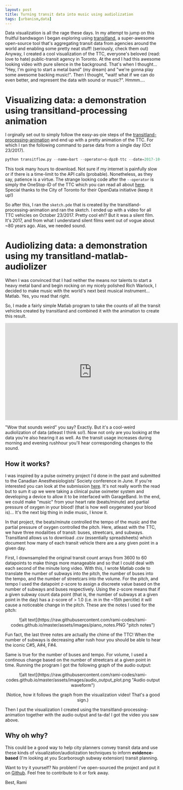 ```yaml
---
layout: post
title: Turning transit data into music using audiolization
tags: [urbanism,data]
---
```

Data visualization is all the rage these days. In my attempt to jump on this fruitful bandwagon I began exploring using [transitland](https://transit.land/), a super-awesome open-source tool that's aggregating transit data from agencies around the world and enabling some pretty neat stuff! (seriously, check them out) Anyway, I created a cool visualization of the TTC, everyone's beloved (read: love to hate) public-transit agency in Toronto. At the end I had this awesome looking video with pure silence in the background. That's when I thought... "Hey, I'm going to start a metal band" (my dream) and "we're gonna play some awesome backing music!". Then I thought, "wait! what if we can do even better, and represent the data with sound or music?". Hmmm....

# Visualizing data: a demonstration using transitland-processing animation


I orginally set out to simply follow the easy-as-pie steps of the [transitland-processing-animation](https://github.com/transitland/transitland-processing-animation) and end up with a pretty animation of the TTC. For which I ran the following command to parse data from a single day (Oct 23/2017).

```python
python transitflow.py --name=bart --operator=o-dpz8-ttc --date=2017-10-23
```

This took many hours to download. Not sure if my internet is painfully slow or if there is a time-limit to the API calls (probable). Nonetheless, as they say, patience is a virtue. The strange looking code after the `--operator` is simply the OneStop-ID of the TTC which you can read all about [here](https://transit.land/feed-registry/operators/o-dpz8-ttc). Special thanks to the City of Toronto for their OpenData initiative (keep it up!)

So after this, I ran the ```sketch.pde``` that is created by the transitland-processing-animation and ran the sketch. I ended up with a video for all TTC vehicles on October 23/2017. Pretty cool eh!? But it was a silent film. It's 2017, and from what I understand silent films went out of vogue about ~80 years ago. Alas, we needed sound.


# Audiolizing data: a demonstration using my transitland-matlab-audiolizer

When I was convinced that I had neither the means nor talents to start a heavy metal band and begin rocking on my nicely polished Rich Warlock, I decided to make music with the world's next best musical instrument... Matlab. Yes, you read that right.

So, I made a fairly simple Matlab program to take the counts of all the transit vehicles created by transitland and combined it with the animation to create this result.

<iframe width="560" height="315" src="https://www.youtube.com/embed/QAK1Z8-vb6g" frameborder="0" gesture="media" allowfullscreen></iframe>

"Wow that sounds weird" you say? Exactly. But it's a cool-weird audiolization of data (atleast I think so!). Now not only are you looking at the data you're also hearing it as well. As the transit usage increases during morning and evening rushhour you'll hear corresponding changes to the sound.

## How it works?

I was inspired by a pulse oximetry project I'd done in the past and submitted to the Canadian Anesthesiologists’ Society conference in June. If you're interested you can look at the submission [here](http://www.casconference.ca/cas-media/2017/posters/285352.pdf). It's not really worth the read but to sum it up we were taking a clinical pulse oximeter system and developing a device to allow it to be interfaced with GarageBand. In the end, we could make "music" from your heart rate (beats/minute) and partial pressure of oxygen in your blood! (that is how well oxygenated your blood is)... It's the next big thing in indie music, I know it.

In that project, the beats/minute controlled the tempo of the music and the partial pressure of oxygen controlled the pitch. Here, atleast with the TTC, we have three modalities of transit: buses, streetcars, and subways. Transitland allows us to download .csv (essentially spreadsheets) which document how many of each transit vehicle there are a any given point in a given day. 

First, I downsampled the original transit count arrays from 3600 to 60 datapoints to make things more manageable and so that I could deal with each second of the minute long video. With this, I wrote Matlab code to translate the number of subways into the pitch, the number of buses into the tempo, and the number of streetcars into the volume.  For the pitch, and tempo I used the datapoint z-score to assign a discreete value based on the number of subways and buses respectively. Using the z-score means that if a given subway count data point (that is, the number of subways at a given point in the day) has a z-score of > 1.0 (i.e. in in the ~15th percitle) it will cause a noticeable change in the pitch. These are the notes I used for the pitch: 

<center>
![alt text](https://raw.githubusercontent.com/rami-codes/rami-codes.github.io/master/assets/images/piano_notes.PNG "pitch notes")



</center>

Fun fact, the last three notes are actually the chime of the TTC! When the number of subways is decreasing after rush hour you should be able to hear the iconic C#5, A#4, F#4.

Same is true for the number of buses and tempo. For volume, I used a continous change based on the number of streetcars at a given point in time. Running the program I got the following graph of the audio output: 

<center>
![alt text](https://raw.githubusercontent.com/rami-codes/rami-codes.github.io/master/assets/images/audio_output_plot.png "Audio output waveform")


(Notice, how it follows the graph from the visualization video! That's a good sign.)
</center>


Then I put the visualization I created using the transitland-processing-animation together with the audio output and ta-da! I got the video you saw above.

## Why oh why?

This could be a good way to help city planners convey transit data and use these kinds of visualization/audiolization techniques to inform __evidence-based__ (I'm looking at you Scarborough subway extension) transit planning.

Want to try it yourself? No problem! I've open-sourced the project and put it on [Github](https://github.com/rami-codes/transitland-matlab-audiolizer). Feel free to contribute to it or fork away.



Best,
Rami 
